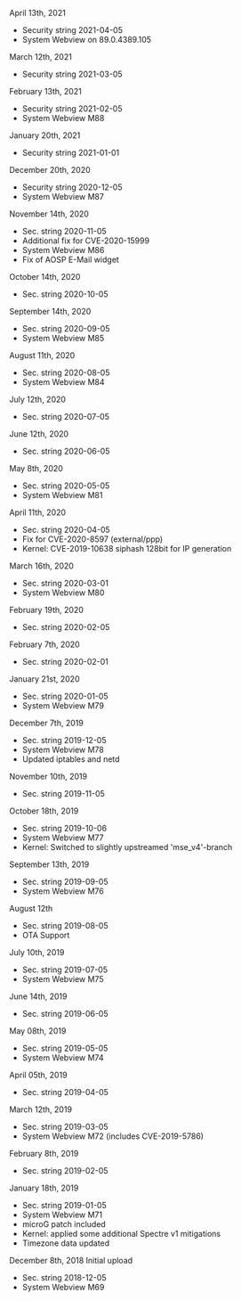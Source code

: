 April 13th, 2021

- Security string 2021-04-05
- System Webview on 89.0.4389.105


March 12th, 2021

- Security string 2021-03-05


February 13th, 2021

- Security string 2021-02-05
- System Webview M88


January 20th, 2021

- Security string 2021-01-01


December 20th, 2020

- Security string 2020-12-05
- System Webview M87


November 14th, 2020

- Sec. string 2020-11-05
- Additional fix for CVE-2020-15999
- System Webview M86
- Fix of AOSP E-Mail widget


October 14th, 2020

- Sec. string 2020-10-05


September 14th, 2020

- Sec. string 2020-09-05
- System Webview M85


August 11th, 2020

- Sec. string 2020-08-05
- System Webview M84


July 12th, 2020

- Sec. string 2020-07-05


June 12th, 2020

- Sec. string 2020-06-05


May 8th, 2020

- Sec. string 2020-05-05
- System Webview M81


April 11th, 2020

- Sec. string 2020-04-05
- Fix for CVE-2020-8597 (external/ppp)
- Kernel: CVE-2019-10638 siphash 128bit for IP generation


March 16th, 2020

- Sec. string 2020-03-01
- System Webview M80


February 19th, 2020

- Sec. string 2020-02-05


February 7th, 2020

- Sec. string 2020-02-01


January 21st, 2020

- Sec. string 2020-01-05
- System Webview M79


December 7th, 2019

- Sec. string 2019-12-05
- System Webview M78
- Updated iptables and netd


November 10th, 2019

- Sec. string 2019-11-05


October 18th, 2019

- Sec. string 2019-10-06
- System Webview M77
- Kernel: Switched to slightly upstreamed 'mse_v4'-branch


September 13th, 2019

- Sec. string 2019-09-05
- System Webview M76


August 12th

- Sec. string 2019-08-05
- OTA Support


July 10th, 2019

- Sec. string 2019-07-05
- System Webview M75


June 14th, 2019

- Sec. string 2019-06-05


May 08th, 2019

- Sec. string 2019-05-05
- System Webview M74


April 05th, 2019

- Sec. string 2019-04-05


March 12th, 2019

- Sec. string 2019-03-05
- System Webview M72 (includes CVE-2019-5786)


February 8th, 2019

- Sec. string 2019-02-05


January 18th, 2019

- Sec. string 2019-01-05
- System Webview M71
- microG patch included
- Kernel: applied some additional Spectre v1 mitigations
- Timezone data updated


December 8th, 2018
Initial upload

- Sec. string 2018-12-05
- System Webview M69


